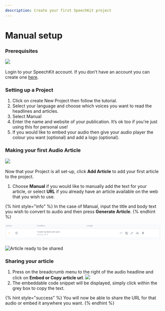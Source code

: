 ```yaml
---
description: Create your first SpeechKit project
---
```


# Manual setup

### Prerequisites

![](https://blog.speechkit.io/content/images/downloaded_images/Manual-Project-Setup--Text---URL/1-VmuB4X9ZvNd70CeQYbufqg.gif)

Login to your SpeechKit account. If you don’t have an account you can create one [here](https://my.speechkit.io/).

### Setting up a Project

1. Click on create New Project then follow the tutorial.
2. Select your language and choose which voices you want to read the headlines and articles.
3. Select Manual
4. Enter the name and website of your publication. It’s ok too if you're just using this for personal use!
5. If you would like to embed your audio then give your audio player the colour you want \(optional\) and add a logo \(optional\).

### Making your first Audio Article

![](https://blog.speechkit.io/content/images/downloaded_images/Manual-Project-Setup--Text---URL/1-YxnYl6hmiFa8NZb9oL53pw.png)

Now that your Project is all set-up, click **Add Article** to add your first article to the project.

1. Choose **Manual** if you would like to manually add the text for your article, or select **URL** if you already have an article available on the web that you wish to use.

{% hint style="info" %}
In the case of Manual, input the title and body text you wish to convert to audio and then press **Generate Article**.
{% endhint %}

![Article processing](../.gitbook/assets/image%20%285%29.png)

![Article ready to be shared](https://blog.speechkit.io/content/images/downloaded_images/Manual-Project-Setup--Text---URL/1-grB0bWtu3izRuoioNbaOhw.png)

### **Sharing your article**

1. Press on the breadcrumb menu to the right of the audio headline and click on **Embed or Copy article url**.  ![](https://blog.speechkit.io/content/images/downloaded_images/Manual-Project-Setup--Text---URL/1-04W080CbnvL1atn7fNn82w.png) 
2. The embeddable code snippet will be displayed, simply click within the grey box to copy the text.

{% hint style="success" %}
You will now be able to share the URL for that audio or embed it anywhere you want.
{% endhint %}

